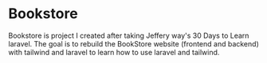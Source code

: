 
# Bookstore
Bookstore is project I created after taking Jeffery way's 30 Days to Learn laravel.
The goal is to rebuild the BookStore website (frontend and backend) with tailwind and laravel to learn how to use laravel and tailwind.
